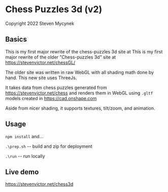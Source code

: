 # Chess Puzzles 3d (v2)
Copyright 2022 Steven Mycynek

## Basics
This is my first major rewrite of the chess-puzzles 3d site at
This is my first major rewrite of the older "Chess-puzzles 3d" site at
https://stevenvictor.net/chessGL/

The older site was written in raw WebGL with all shading math done by hand.
This new site uses ThreeJs.

It takes data from chess puzzles generated from
https://stevenvictor.net/chess and renders them in WebGL
using `.gltf` models created in https://cad.onshape.com

Aside from nicer shading, it supports textures, tilt/zoom, and animation.

## Usage
`npm install` and...

`.\prep.sh` -- build and zip for deployment

`.\run` -- run locally

## Live demo
https://stevenvictor.net/chess3d